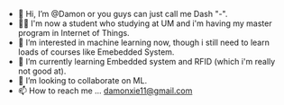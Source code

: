 - 👋 Hi, I’m @Damon or you guys can just call me Dash "-".
- 👨‍🎓 I'm now a student who studying at UM and i'm having my master program in Internet of Things.
- 👀 I’m interested in machine learning now, though i still need to learn loads of courses like Emebedded System.
- 🌱 I’m currently learning Embedded system and RFID (which i'm really not good at).
- 💞️ I’m looking to collaborate on ML.
- 📫 How to reach me ... damonxie11@gmail.com

<!---
DamonXie11/DamonXie11 is a ✨ special ✨ repository because its `README.md` (this file) appears on your GitHub profile.
You can click the Preview link to take a look at your changes.
--->
